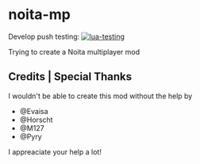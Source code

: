 # noita-mp

Develop push testing: [![lua-testing](https://github.com/Ismoh/NoitaMP/actions/workflows/lua-testing.yml/badge.svg?branch=develop&event=push)](https://github.com/Ismoh/NoitaMP/actions/workflows/lua-testing.yml)

Trying to create a Noita multiplayer mod

## Credits | Special Thanks

I wouldn't be able to create this mod without the help by

- @Evaisa
- @Horscht
- @M127
- @Pyry

I appreaciate your help a lot!
